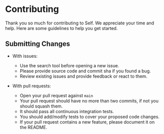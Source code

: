 # Contributing

Thank you so much for contributing to Self. We appreciate your time and help. Here are some guidelines to help you get started.

## Submitting Changes

- With issues:
  - Use the search tool before opening a new issue.
  - Please provide source code and commit sha if you found a bug.
  - Review existing issues and provide feedback or react to them.

- With pull requests:
  - Open your pull request against `main`
  - Your pull request should have no more than two commits, if not you should squash them.
  - It should pass all continuous integration tests.
  - You should add/modify tests to cover your proposed code changes.
  - If your pull request contains a new feature, please document it on the README.
